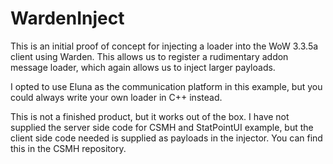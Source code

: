 # WardenInject

This is an initial proof of concept for injecting a loader into the WoW 3.3.5a client using Warden. This allows us to register a rudimentary addon message loader, which again allows us to inject larger payloads.

I opted to use Eluna as the communication platform in this example, but you could always write your own loader in C++ instead.

This is not a finished product, but it works out of the box. I have not supplied the server side code for CSMH and StatPointUI example, but the client side code needed is supplied as payloads in the injector. You can find this in the CSMH repository.
